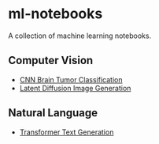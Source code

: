 # ml-notebooks
A collection of machine learning notebooks.

## Computer Vision
- [CNN Brain Tumor Classification](https://github.com/hayden-donnelly/ml-notebooks/blob/main/cnn_brain_tumor_classification.ipynb)
- [Latent Diffusion Image Generation](https://github.com/hayden-donnelly/ml-notebooks/blob/main/latent_diffusion_image_generation.ipynb)

## Natural Language
- [Transformer Text Generation](https://github.com/hayden-donnelly/ml-notebooks/blob/main/transformer_text_generation.ipynb)
